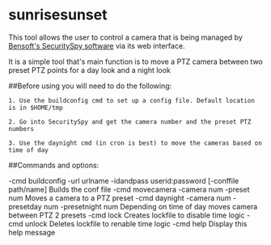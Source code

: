 # sunrisesunset
This tool allows the user to control a camera that is being managed by [Bensoft's SecuritySpy software](https://bensoftware.com/securityspy/) via its web interface.  

It is a simple tool that's main function is to move a PTZ camera between two preset PTZ points for a day look and a night look

##Before using you will need to do the following:

	1. Use the buildconfig cmd to set up a config file. Default location is in $HOME/tmp

	2. Go into SecuritySpy and get the camera number and the preset PTZ numbers

	3. Use the daynight cmd (in cron is best) to move the cameras based on time of day

##Commands and options:

-cmd buildconfig -url urlname -idandpass userid:password [-conffile path/name]
	Builds the conf file
-cmd movecamera -camera num -preset num 
	Moves a camera to a PTZ preset
-cmd daynight -camera num -presetday num -presetnight num
	Depending on time of day moves camera between PTZ 2 presets
-cmd lock
	Creates lockfile to disable time logic
-cmd unlock
	Deletes lockfile to renable time logic
-cmd help
	Display this help message
